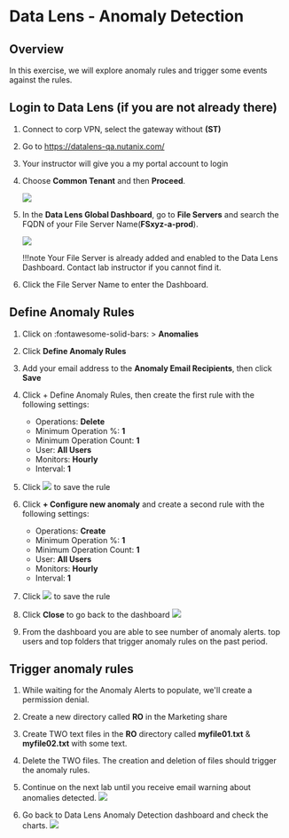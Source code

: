 # Data Lens - Anomaly Detection
## Overview

In this exercise, we will explore anomaly rules and trigger some events against the rules.

## Login to Data Lens (if you are not already there)

1. Connect to corp VPN, select the gateway without **(ST)**
   
2. Go to https://datalens-qa.nutanix.com/ 
   
3. Your instructor will give you a my portal account to login
   
4. Choose **Common Tenant** and then **Proceed**.
   
      ![](images/dl1.png)

5. In the **Data Lens Global Dashboard**, go to **File Servers** and search the FQDN of your File Server Name(**FSxyz-a-prod**).

      ![](images/dl2.png)

    !!!note 
           Your File Server is already added and enabled to the Data Lens Dashboard. Contact lab instructor if you cannot find it.


6. Click the File Server Name to enter the Dashboard.

## Define Anomaly Rules

1.  Click on :fontawesome-solid-bars: > **Anomalies**

2.  Click **Define Anomaly Rules**

3.  Add your email address to the **Anomaly Email Recipients**, then click **Save**

4.  Click + Define Anomaly Rules, then create the first rule with the following settings:
    - Operations: **Delete**
    - Minimum Operation %: **1**
    - Minimum Operation Count: **1**
    - User: **All Users**
    - Monitors: **Hourly**
    - Interval: **1**
5.  Click ![](images/tick.png) to save the rule

6.  Click **+ Configure new anomaly** and create a second rule with the following settings:
    - Operations: **Create**
    - Minimum Operation %: **1**
    - Minimum Operation Count: **1**
    - User: **All Users**
    - Monitors: **Hourly**
    - Interval: **1**

7.  Click ![](images/tick.png) to save the rule

8.  Click **Close** to go back to the dashboard
        ![](images/dl3.png)

9.  From the dashboard you are able to see number of anomaly alerts. top users and top folders that trigger anomaly rules on the past period.

## Trigger anomaly rules

1.  While waiting for the Anomaly Alerts to populate,  we'll create a permission denial.

2.  Create a new directory called **RO** in the Marketing share

3.  Create TWO text files in the **RO** directory called **myfile01.txt** & **myfile02.txt** with some text.

4.  Delete the TWO files. The creation and deletion of files should trigger the anomaly rules.

5. Continue on the next lab until you receive email warning about anomalies detected. 
        ![](images/dl4.png)

6.  Go back to Data Lens Anomaly Detection dashboard and check the charts.
        ![](images/dl5.png)



